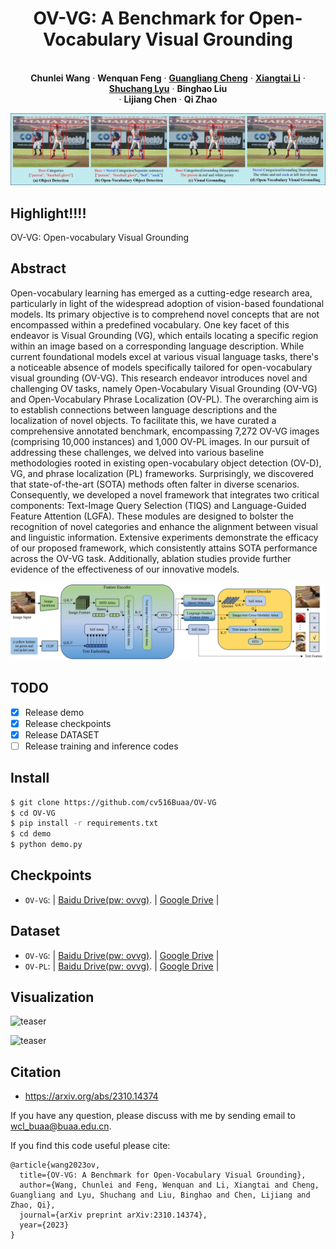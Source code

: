 
<p align="center">
  <h1 align="center">OV-VG: A Benchmark for Open-Vocabulary Visual Grounding</h1>
  <p align="center">
    <br />
    <strong>Chunlei Wang</strong></a>
    ·
    <strong>Wenquan Feng</strong></a>
    ·
    <a href="https://sites.google.com/view/guangliangcheng"><strong>Guangliang Cheng</strong></a>
    ·
    <a href="https://lxtgh.github.io/"><strong>Xiangtai Li</strong></a>
    ·
    <a href="https://cv-shuchanglyu.github.io/EnHome.html"><strong>Shuchang Lyu</strong></a>
    ·
    <strong>Binghao Liu</strong></a>
    <br />
    ·
    <strong>Lijiang Chen</strong></a>
    ·
    <strong>Qi Zhao</strong></a>
    <br />
  </p>

![teaser](./images/problem_setting.png)

## Highlight!!!!

OV-VG: Open-vocabulary Visual Grounding

## Abstract

Open-vocabulary learning has emerged as a cutting-edge research area, particularly in light of the widespread adoption of vision-based foundational models. Its primary objective is to comprehend novel concepts that are not encompassed within a predefined vocabulary. One key facet of this endeavor is Visual Grounding (VG), which entails locating a specific region within an image based on a corresponding language description. While current foundational models excel at various visual language tasks, there's a noticeable absence of models specifically tailored for open-vocabulary visual grounding (OV-VG). This research endeavor introduces novel and challenging OV tasks, namely Open-Vocabulary Visual Grounding (OV-VG) and Open-Vocabulary Phrase Localization (OV-PL). The overarching aim is to establish connections between language descriptions and the localization of novel objects. To facilitate this, we have curated a comprehensive annotated benchmark, encompassing 7,272 OV-VG images (comprising 10,000 instances) and 1,000 OV-PL images. In our pursuit of addressing these challenges, we delved into various baseline methodologies rooted in existing open-vocabulary object detection (OV-D), VG, and phrase localization (PL) frameworks. Surprisingly, we discovered that state-of-the-art (SOTA) methods often falter in diverse scenarios. Consequently, we developed a novel framework that integrates two critical components: Text-Image Query Selection (TIQS) and Language-Guided Feature Attention (LGFA). These modules are designed to bolster the recognition of novel categories and enhance the alignment between visual and linguistic information. Extensive experiments demonstrate the efficacy of our proposed framework, which consistently attains SOTA performance across the OV-VG task. Additionally, ablation studies provide further evidence of the effectiveness of our innovative models.

![teaser](./images/method.png)

## TODO
- [x] Release demo
- [x] Release checkpoints
- [x] Release DATASET
- [ ] Release training and inference codes

## Install
```bash
$ git clone https://github.com/cv516Buaa/OV-VG
$ cd OV-VG
$ pip install -r requirements.txt
$ cd demo
$ python demo.py
```
## Checkpoints
* `OV-VG`:  | [Baidu Drive(pw: ovvg)](https://pan.baidu.com/s/1IHWS8_4yzR0SWvBp7qp9xw). |  [Google Drive](https://drive.google.com/file/d/1BhD1oWXddr6sb6SJdU0cRIpW91gfeDiU/view?usp=drive_link) |

## Dataset
* `OV-VG`:  | [Baidu Drive(pw: ovvg)](https://pan.baidu.com/s/1K42olNe-OOS_crymvISgCg). |  [Google Drive](https://drive.google.com/file/d/1quvv-iqhBVUZlbSjnjiwTI0_IyTzpcQ8/view?usp=drive_link) |
* `OV-PL`:  | [Baidu Drive(pw: ovvg)](https://pan.baidu.com/s/1K42olNe-OOS_crymvISgCg). |  [Google Drive](https://drive.google.com/file/d/1KUZMiaGEevkROX5nRD3nCYNNtWmU788p/view?usp=drive_link) |

## Visualization
![teaser](./images/visual_results_1.png)

![teaser](./images/visual_results_2.png)

## Citation

- https://arxiv.org/abs/2310.14374 

If you have any question, please discuss with me by sending email to wcl_buaa@buaa.edu.cn.

If you find this code useful please cite:
```
@article{wang2023ov,
  title={OV-VG: A Benchmark for Open-Vocabulary Visual Grounding},
  author={Wang, Chunlei and Feng, Wenquan and Li, Xiangtai and Cheng, Guangliang and Lyu, Shuchang and Liu, Binghao and Chen, Lijiang and Zhao, Qi},
  journal={arXiv preprint arXiv:2310.14374},
  year={2023}
}
```
